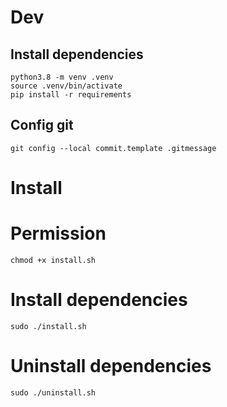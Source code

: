 # Dev

## Install dependencies
```
python3.8 -m venv .venv
source .venv/bin/activate
pip install -r requirements
```

## Config git
```
git config --local commit.template .gitmessage
```

# Install

# Permission
```
chmod +x install.sh
```

# Install dependencies
```
sudo ./install.sh
```

# Uninstall dependencies
```
sudo ./uninstall.sh
```
